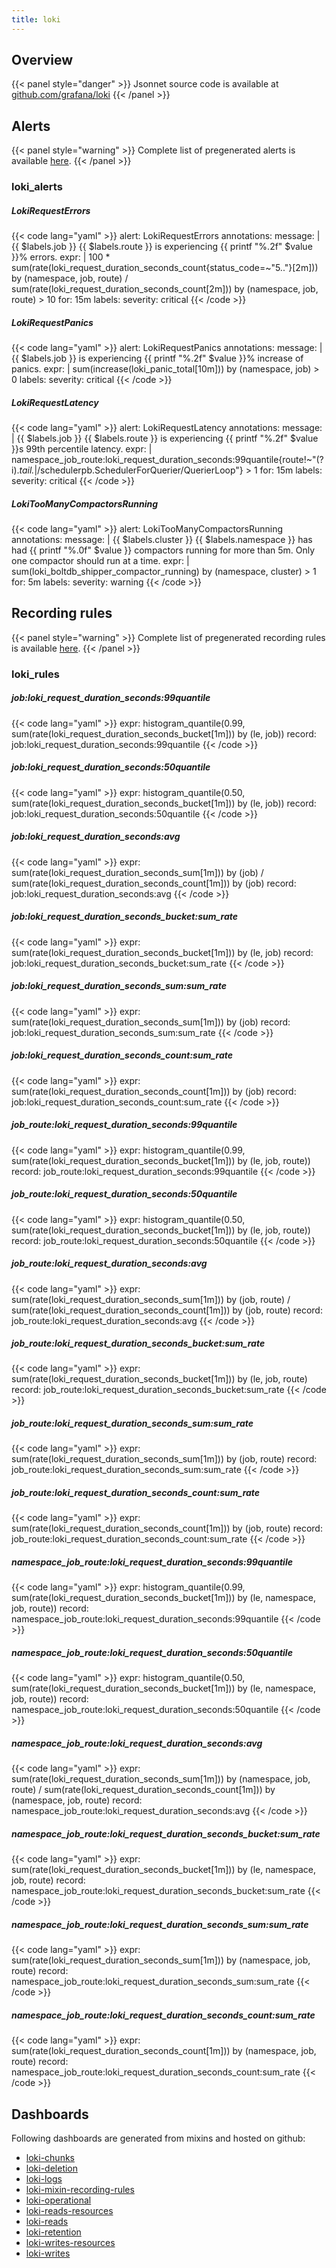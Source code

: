 ```yaml
---
title: loki
---
```


## Overview



{{< panel style="danger" >}}
Jsonnet source code is available at [github.com/grafana/loki](https://github.com/grafana/loki/tree/master/production/loki-mixin)
{{< /panel >}}

## Alerts

{{< panel style="warning" >}}
Complete list of pregenerated alerts is available [here](https://github.com/monitoring-mixins/website/blob/master/assets/loki/alerts.yaml).
{{< /panel >}}

### loki_alerts

##### LokiRequestErrors

{{< code lang="yaml" >}}
alert: LokiRequestErrors
annotations:
  message: |
    {{ $labels.job }} {{ $labels.route }} is experiencing {{ printf "%.2f" $value }}% errors.
expr: |
  100 * sum(rate(loki_request_duration_seconds_count{status_code=~"5.."}[2m])) by (namespace, job, route)
    /
  sum(rate(loki_request_duration_seconds_count[2m])) by (namespace, job, route)
    > 10
for: 15m
labels:
  severity: critical
{{< /code >}}
 
##### LokiRequestPanics

{{< code lang="yaml" >}}
alert: LokiRequestPanics
annotations:
  message: |
    {{ $labels.job }} is experiencing {{ printf "%.2f" $value }}% increase of panics.
expr: |
  sum(increase(loki_panic_total[10m])) by (namespace, job) > 0
labels:
  severity: critical
{{< /code >}}
 
##### LokiRequestLatency

{{< code lang="yaml" >}}
alert: LokiRequestLatency
annotations:
  message: |
    {{ $labels.job }} {{ $labels.route }} is experiencing {{ printf "%.2f" $value }}s 99th percentile latency.
expr: |
  namespace_job_route:loki_request_duration_seconds:99quantile{route!~"(?i).*tail.*|/schedulerpb.SchedulerForQuerier/QuerierLoop"} > 1
for: 15m
labels:
  severity: critical
{{< /code >}}
 
##### LokiTooManyCompactorsRunning

{{< code lang="yaml" >}}
alert: LokiTooManyCompactorsRunning
annotations:
  message: |
    {{ $labels.cluster }} {{ $labels.namespace }} has had {{ printf "%.0f" $value }} compactors running for more than 5m. Only one compactor should run at a time.
expr: |
  sum(loki_boltdb_shipper_compactor_running) by (namespace, cluster) > 1
for: 5m
labels:
  severity: warning
{{< /code >}}
 
## Recording rules

{{< panel style="warning" >}}
Complete list of pregenerated recording rules is available [here](https://github.com/monitoring-mixins/website/blob/master/assets/loki/rules.yaml).
{{< /panel >}}

### loki_rules

##### job:loki_request_duration_seconds:99quantile

{{< code lang="yaml" >}}
expr: histogram_quantile(0.99, sum(rate(loki_request_duration_seconds_bucket[1m]))
  by (le, job))
record: job:loki_request_duration_seconds:99quantile
{{< /code >}}
 
##### job:loki_request_duration_seconds:50quantile

{{< code lang="yaml" >}}
expr: histogram_quantile(0.50, sum(rate(loki_request_duration_seconds_bucket[1m]))
  by (le, job))
record: job:loki_request_duration_seconds:50quantile
{{< /code >}}
 
##### job:loki_request_duration_seconds:avg

{{< code lang="yaml" >}}
expr: sum(rate(loki_request_duration_seconds_sum[1m])) by (job) / sum(rate(loki_request_duration_seconds_count[1m]))
  by (job)
record: job:loki_request_duration_seconds:avg
{{< /code >}}
 
##### job:loki_request_duration_seconds_bucket:sum_rate

{{< code lang="yaml" >}}
expr: sum(rate(loki_request_duration_seconds_bucket[1m])) by (le, job)
record: job:loki_request_duration_seconds_bucket:sum_rate
{{< /code >}}
 
##### job:loki_request_duration_seconds_sum:sum_rate

{{< code lang="yaml" >}}
expr: sum(rate(loki_request_duration_seconds_sum[1m])) by (job)
record: job:loki_request_duration_seconds_sum:sum_rate
{{< /code >}}
 
##### job:loki_request_duration_seconds_count:sum_rate

{{< code lang="yaml" >}}
expr: sum(rate(loki_request_duration_seconds_count[1m])) by (job)
record: job:loki_request_duration_seconds_count:sum_rate
{{< /code >}}
 
##### job_route:loki_request_duration_seconds:99quantile

{{< code lang="yaml" >}}
expr: histogram_quantile(0.99, sum(rate(loki_request_duration_seconds_bucket[1m]))
  by (le, job, route))
record: job_route:loki_request_duration_seconds:99quantile
{{< /code >}}
 
##### job_route:loki_request_duration_seconds:50quantile

{{< code lang="yaml" >}}
expr: histogram_quantile(0.50, sum(rate(loki_request_duration_seconds_bucket[1m]))
  by (le, job, route))
record: job_route:loki_request_duration_seconds:50quantile
{{< /code >}}
 
##### job_route:loki_request_duration_seconds:avg

{{< code lang="yaml" >}}
expr: sum(rate(loki_request_duration_seconds_sum[1m])) by (job, route) / sum(rate(loki_request_duration_seconds_count[1m]))
  by (job, route)
record: job_route:loki_request_duration_seconds:avg
{{< /code >}}
 
##### job_route:loki_request_duration_seconds_bucket:sum_rate

{{< code lang="yaml" >}}
expr: sum(rate(loki_request_duration_seconds_bucket[1m])) by (le, job, route)
record: job_route:loki_request_duration_seconds_bucket:sum_rate
{{< /code >}}
 
##### job_route:loki_request_duration_seconds_sum:sum_rate

{{< code lang="yaml" >}}
expr: sum(rate(loki_request_duration_seconds_sum[1m])) by (job, route)
record: job_route:loki_request_duration_seconds_sum:sum_rate
{{< /code >}}
 
##### job_route:loki_request_duration_seconds_count:sum_rate

{{< code lang="yaml" >}}
expr: sum(rate(loki_request_duration_seconds_count[1m])) by (job, route)
record: job_route:loki_request_duration_seconds_count:sum_rate
{{< /code >}}
 
##### namespace_job_route:loki_request_duration_seconds:99quantile

{{< code lang="yaml" >}}
expr: histogram_quantile(0.99, sum(rate(loki_request_duration_seconds_bucket[1m]))
  by (le, namespace, job, route))
record: namespace_job_route:loki_request_duration_seconds:99quantile
{{< /code >}}
 
##### namespace_job_route:loki_request_duration_seconds:50quantile

{{< code lang="yaml" >}}
expr: histogram_quantile(0.50, sum(rate(loki_request_duration_seconds_bucket[1m]))
  by (le, namespace, job, route))
record: namespace_job_route:loki_request_duration_seconds:50quantile
{{< /code >}}
 
##### namespace_job_route:loki_request_duration_seconds:avg

{{< code lang="yaml" >}}
expr: sum(rate(loki_request_duration_seconds_sum[1m])) by (namespace, job, route)
  / sum(rate(loki_request_duration_seconds_count[1m])) by (namespace, job, route)
record: namespace_job_route:loki_request_duration_seconds:avg
{{< /code >}}
 
##### namespace_job_route:loki_request_duration_seconds_bucket:sum_rate

{{< code lang="yaml" >}}
expr: sum(rate(loki_request_duration_seconds_bucket[1m])) by (le, namespace, job,
  route)
record: namespace_job_route:loki_request_duration_seconds_bucket:sum_rate
{{< /code >}}
 
##### namespace_job_route:loki_request_duration_seconds_sum:sum_rate

{{< code lang="yaml" >}}
expr: sum(rate(loki_request_duration_seconds_sum[1m])) by (namespace, job, route)
record: namespace_job_route:loki_request_duration_seconds_sum:sum_rate
{{< /code >}}
 
##### namespace_job_route:loki_request_duration_seconds_count:sum_rate

{{< code lang="yaml" >}}
expr: sum(rate(loki_request_duration_seconds_count[1m])) by (namespace, job, route)
record: namespace_job_route:loki_request_duration_seconds_count:sum_rate
{{< /code >}}
 
## Dashboards
Following dashboards are generated from mixins and hosted on github:


- [loki-chunks](https://github.com/monitoring-mixins/website/blob/master/assets/loki/dashboards/loki-chunks.json)
- [loki-deletion](https://github.com/monitoring-mixins/website/blob/master/assets/loki/dashboards/loki-deletion.json)
- [loki-logs](https://github.com/monitoring-mixins/website/blob/master/assets/loki/dashboards/loki-logs.json)
- [loki-mixin-recording-rules](https://github.com/monitoring-mixins/website/blob/master/assets/loki/dashboards/loki-mixin-recording-rules.json)
- [loki-operational](https://github.com/monitoring-mixins/website/blob/master/assets/loki/dashboards/loki-operational.json)
- [loki-reads-resources](https://github.com/monitoring-mixins/website/blob/master/assets/loki/dashboards/loki-reads-resources.json)
- [loki-reads](https://github.com/monitoring-mixins/website/blob/master/assets/loki/dashboards/loki-reads.json)
- [loki-retention](https://github.com/monitoring-mixins/website/blob/master/assets/loki/dashboards/loki-retention.json)
- [loki-writes-resources](https://github.com/monitoring-mixins/website/blob/master/assets/loki/dashboards/loki-writes-resources.json)
- [loki-writes](https://github.com/monitoring-mixins/website/blob/master/assets/loki/dashboards/loki-writes.json)
